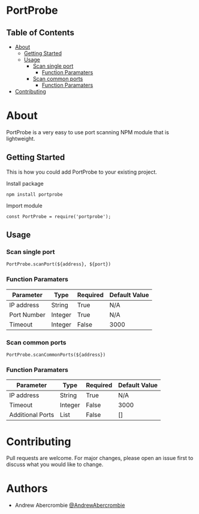# PortProbe

## Table of Contents
- [About](#about)
  * [Getting Started](#getting-started)
  * [Usage](#usage)
    + [Scan single port](#scan-single-port)
      - [Function Paramaters](#function-paramaters)
    + [Scan common ports](#scan-common-ports)
      - [Function Paramaters](#function-paramaters-1)
- [Contributing](#contributing)


# About

PortProbe is a very easy to use port scanning NPM module that is lightweight.


## Getting Started

This is how you could add PortProbe to your existing project.

Install package

```
npm install portprobe
```

Import module

```
const PortProbe = require('portprobe');
```


## Usage 

### Scan single port

```
PortProbe.scanPort(${address}, ${port})
```

### Function Paramaters
| Parameter   	| Type    	| Required 	| Default Value 	|
|-------------	|---------	|----------	|---------------	|
| IP address  	| String  	| True     	| N/A           	|
| Port Number 	| Integer 	| True     	| N/A           	|
| Timeout     	| Integer 	| False    	| 3000          	|

### Scan common ports

```
PortProbe.scanCommonPorts(${address})
```

### Function Paramaters
| Parameter   	| Type    	| Required 	| Default Value 	|
|-------------	   |---------	|---------- |---------------	|
| IP address       | String  	| True     	| N/A           	|
| Timeout     	   | Integer 	| False    	| 3000          	|
| Additional Ports | List 	  | False     | []              |


# Contributing

Pull requests are welcome. For major changes, please open an issue first to discuss what you would like to change.


# Authors

- Andrew Abercrombie [@AndrewAbercrombie](https://www.github.com/AndrewAbercrombie)

